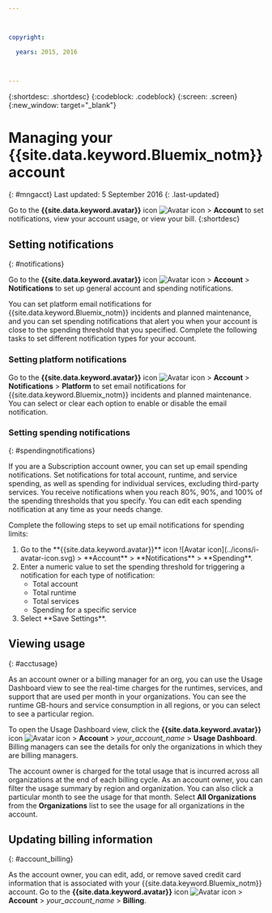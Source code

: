 ```yaml
---



copyright:

  years: 2015, 2016



---
```


{:shortdesc: .shortdesc}
{:codeblock: .codeblock}
{:screen: .screen}
{:new_window: target="_blank"}

# Managing your {{site.data.keyword.Bluemix_notm}} account
{: #mngacct}
Last updated: 5 September 2016
{: .last-updated}

Go to the **{{site.data.keyword.avatar}}** icon ![Avatar icon](../icons/i-avatar-icon.svg) &gt; **Account** to set notifications, view your account usage, or view your bill.
{:shortdesc}


## Setting notifications
{: #notifications}

Go to the **{{site.data.keyword.avatar}}** icon ![Avatar icon](../icons/i-avatar-icon.svg) &gt; **Account** &gt; **Notifications** to set up general account and spending notifications. <!-- Spending notifications are available only for Subscription {{site.data.keyword.Bluemix_notm}} account owners. -->

You can set platform email notifications for {{site.data.keyword.Bluemix_notm}} incidents and planned maintenance, and you can set spending notifications that alert you when your account is close to the spending threshold that you specified. Complete the following tasks to set different notification types for your account.

### Setting platform notifications

Go to the **{{site.data.keyword.avatar}}** icon ![Avatar icon](../icons/i-avatar-icon.svg) &gt; **Account** &gt; **Notifications** &gt; **Platform** to set email notifications for {{site.data.keyword.Bluemix_notm}} incidents and planned maintenance. You can select or clear each option to enable or disable the email notification.

<!-- staging only

**Note**: You are always alerted by email about emergencies and pricing changes.

On the **Platform** tab you can also customize notifications for your orgs, spaces, or applications. Complete the following steps to add a customized notification:

<ol>
<li>Select **Add a Notification**.</li>
<li>Use the search field to find the org, application, service, or resource that you want to set a notification for, or expand the item in the pre-populated list.</li>
<li>Select *Email* to set the notification type.</li>
</ol>

staging only end -->

### Setting spending notifications
{: #spendingnotifications}

If you are a Subscription account owner, you can set up email spending notifications. Set notifications for total account, runtime, and service spending, as well as spending for individual services, excluding third-party services. You receive notifications when you reach 80%, 90%, and 100% of the spending thresholds that you specify. You can edit each spending notification at any time as your needs change.

Complete the following steps to set up email notifications for spending limits:

<ol>
<li>Go to the **{{site.data.keyword.avatar}}** icon ![Avatar icon](../icons/i-avatar-icon.svg) &gt; **Account** &gt;  **Notifications** &gt; **Spending**.</li>
<li>Enter a numeric value to set the spending threshold for triggering a notification for each type of notification:<br />
<ul>
<li>Total account</li>
<li>Total runtime</li>
<li>Total services</li>
<li>Spending for a specific service</li>
</ul>
</li>
<li>Select **Save Settings**.</li>
</ol>



## Viewing usage
{: #acctusage}

As an account owner or a billing manager for an org, you can use the Usage Dashboard view to see the real-time charges for the runtimes, services, and support that are used per month in your organizations. You can see the runtime GB-hours and service consumption in all regions, or you can select to see a particular region.

To open the Usage Dashboard view, click the **{{site.data.keyword.avatar}}** icon ![Avatar icon](../icons/i-avatar-icon.svg) &gt; **Account** &gt; *your_account_name* &gt; **Usage Dashboard**. Billing managers can see the details for only the organizations in which they are billing managers.

The account owner is charged for the total usage that is incurred across all organizations at the end of each billing cycle. As an account owner, you can filter the usage summary by region and organization. You can also click a particular month to see the usage for that month. Select **All Organizations** from the **Organizations** list to see the usage for all organizations in the account.


## Updating billing information
{: #account_billing}

As the account owner, you can edit, add, or remove saved credit card information that is associated with your {{site.data.keyword.Bluemix_notm}} account. Go to the **{{site.data.keyword.avatar}}** icon ![Avatar icon](../icons/i-avatar-icon.svg) &gt; **Account** &gt; *your_account_name* &gt; **Billing**.

